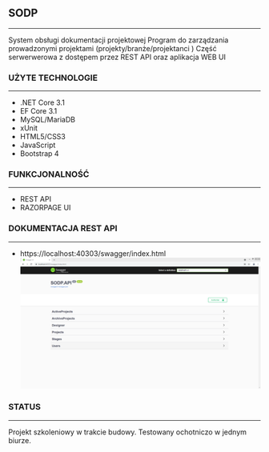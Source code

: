 ## SODP
- - -
System obsługi dokumentacji projektowej
Program do zarządzania prowadzonymi projektami (projekty/branże/projektanci )
Część serwerwerowa z dostępem przez REST API oraz aplikacja WEB UI

### UŻYTE TECHNOLOGIE
- - -
* .NET Core 3.1
* EF Core 3.1
* MySQL/MariaDB
* xUnit
* HTML5/CSS3
* JavaScript
* Bootstrap 4

### FUNKCJONALNOŚĆ
- - -
* REST API
* RAZORPAGE UI

### DOKUMENTACJA REST API
- - - 
* https://localhost:40303/swagger/index.html
![](Swagger.png)

### STATUS
- - -
Projekt szkoleniowy w trakcie budowy. Testowany ochotniczo w jednym biurze.
